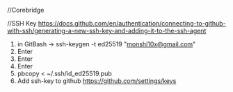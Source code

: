 //Corebridge

//SSH Key
https://docs.github.com/en/authentication/connecting-to-github-with-ssh/generating-a-new-ssh-key-and-adding-it-to-the-ssh-agent
1. in GitBash -> ssh-keygen -t ed25519 "monshi10x@gmail.com"
2. Enter
3. Enter
4. Enter
5. pbcopy < ~/.ssh/id_ed25519.pub
6. Add ssh-key to github https://github.com/settings/keys
